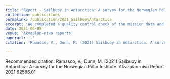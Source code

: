 ```yaml
---
title: "Report - Sailbuoy in Antarctica: A survey for the Norwegian Polar Institute."
collection: publications
permalink: /publication/2021_SailbuoyAntarctica
excerpt: 'We completed a quality control check of the mission data and presented an overview in the report.'
date: 2021-06-09
venue: 'Akvaplan-niva reports'
paperurl: '.'
citation: 'Ramasco, V., Dunn, M. (2021) Sailbuoy in Antarctica: A survey for the Norwegian Polar Institute. Akvaplan-niva Report 2021 62586.01'

---
```


Recommended citation: Ramasco, V., Dunn, M. (2021) Sailbuoy in Antarctica: A survey for the Norwegian Polar Institute. Akvaplan-niva Report 2021 62586.01